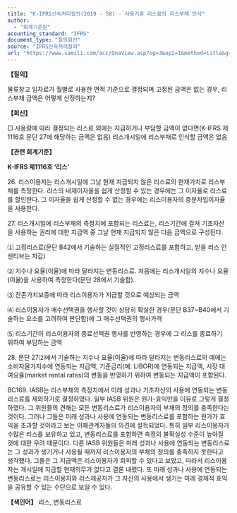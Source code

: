 ```yaml
---
title: "K-IFRS신속처리질의(2019 - 58) - 사용기준 리스료의 리스부채 인식"
author:
  - "회계기준원"
acounting_standard: "IFRS"
document_type: "질의회신"
source: "IFRS신속처리질의"
url: "https://www.samili.com/acc/QnaView.asp?op=3&op2=1&method=title&group=2124-15;1&orgcode=3&searchword=&page=38&code=K%2DIFRS%EC%8B%A0%EC%86%8D%EC%B2%98%EB%A6%AC%EC%A7%88%EC%9D%98%2D58%3A201904"
---
```

**【질의】**

  

물류창고 임차료가 월별로 사용한 면적 기준으로 결정되며 고정된 금액은 없는 경우, 리스부채 금액은 어떻게 산정하는지?

  
  

**【회신】**

  

□ 사용량에 따라 결정되는 리스료 외에는 지급하거나 부담할 금액이 없다면(K-IFRS 제1116호 문단 27에 해당하는 금액은 없음) 리스개시일에 리스부채로 인식할 금액은 없음

  
  

**【관련 회계기준】**

  

**K-IFRS 제1116호 ‘리스’**

  

26\. 리스이용자는 리스개시일에 그날 현재 지급되지 않은 리스료의 현재가치로 리스부채를 측정한다. 리스의 내재이자율을 쉽게 산정할 수 있는 경우에는 그 이자율로 리스료를 할인한다. 그 이자율을 쉽게 산정할 수 없는 경우에는 리스이용자의 증분차입이자율을 사용한다.

  

27\. 리스개시일에 리스부채의 측정치에 포함되는 리스료는, 리스기간에 걸쳐 기초자산을 사용하는 권리에 대한 지급액 중 그날 현재 지급되지 않은 다음 금액으로 구성된다.

⑴ 고정리스료(문단 B42에서 기술하는 실질적인 고정리스료를 포함하고, 받을 리스 인센티브는 차감)

⑵ 지수나 요율(이율)에 따라 달라지는 변동리스료. 처음에는 리스개시일의 지수나 요율(이율)을 사용하여 측정한다(문단 28에서 기술함).

⑶ 잔존가치보증에 따라 리스이용자가 지급할 것으로 예상되는 금액

⑷ 리스이용자가 매수선택권을 행사할 것이 상당히 확실한 경우(문단 B37~B40에서 기술하는 요소를 고려하여 판단함)에 그 매수선택권의 행사가격

⑸ 리스기간이 리스이용자의 종료선택권 행사를 반영하는 경우에 그 리스를 종료하기 위하여 부담하는 금액

  

28\. 문단 27⑵에서 기술하는 지수나 요율(이율)에 따라 달라지는 변동리스료의 예에는 소비자물가지수에 연동되는 지급액, 기준금리(예: LIBOR)에 연동되는 지급액, 시장 대여요율(market rental rates)의 변동을 반영하기 위하여 변동되는 지급액이 포함된다.

  

BC169. IASB는 리스부채의 측정치에서 미래 성과나 기초자산의 사용에 연동되는 변동리스료를 제외하기로 결정하였다. 일부 IASB 위원은 원가-효익만을 이유로 그렇게 결정하였다. 그 위원들의 견해는 모든 변동리스료가 리스이용자의 부채의 정의를 충족한다는 것이다. 그러나 그들은 미래 성과나 사용에 연동되는 변동리스료를 포함하는 원가가 효익을 초과할 것이라고 보는 이해관계자들의 의견에 설득되었다. 특히 일부 리스이용자가 수많은 리스를 보유하고 있고, 변동리스료를 포함하면 측정의 불확실성 수준이 높아질 것에 대한 우려 때문이다. 다른 IASB 위원들은 미래 성과나 사용에 연동되는 변동리스료는 그 성과가 생기거나 사용될 때까지 리스이용자의 부채의 정의를 충족하지 못한다고 생각했다. 그들은 그 지급액은 리스이용자가 회피할 수 있다고 보았고, 따라서 리스이용자는 개시일에 지급할 현재의무가 없다고 결론 내렸다. 또 미래 성과나 사용에 연동되는 변동리스료는 리스이용자와 리스제공자가 그 자산의 사용에서 생기는 미래 경제적 효익을 공유할 수 있는 수단으로 보일 수 있다.

  
  

**【색인어】** 리스, 변동리스료
